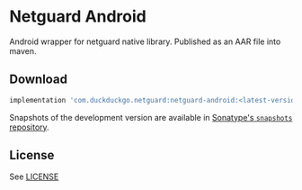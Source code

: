 Netguard Android
===============
Android wrapper for netguard native library. Published as an AAR file into maven.

Download
--------

```groovy
implementation 'com.duckduckgo.netguard:netguard-android:<latest-version>'
```

Snapshots of the development version are available in [Sonatype's `snapshots` repository](https://s01.oss.sonatype.org/content/repositories/snapshots).

License
-------
See [LICENSE](https://github.com/duckduckgo/netguard/blob/main/LICENSE)